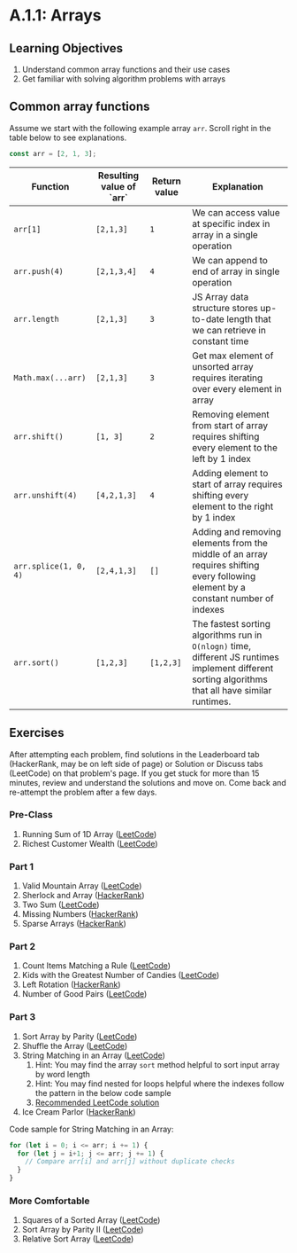 # A.1.1: Arrays

## Learning Objectives

1. Understand common array functions and their use cases
2. Get familiar with solving algorithm problems with arrays

## Common array functions&#x20;

Assume we start with the following example array `arr`. Scroll right in the table below to see explanations.

```javascript
const arr = [2, 1, 3];
```

| Function              | Resulting value of \`arr\` | Return value | Explanation                                                                                                                                         |
| --------------------- | -------------------------- | ------------ | --------------------------------------------------------------------------------------------------------------------------------------------------- |
| `arr[1]`              | `[2,1,3]`                  | `1`          | We can access value at specific index in array in a single operation                                                                                |
| `arr.push(4)`         | `[2,1,3,4]`                | `4`          | We can append to end of array in single operation                                                                                                   |
| `arr.length`          | `[2,1,3]`                  | `3`          | JS Array data structure stores up-to-date length that we can retrieve in constant time                                                              |
| `Math.max(...arr)`    | `[2,1,3]`                  | `3`          | Get max element of unsorted array requires iterating over every element in array                                                                    |
| `arr.shift()`         | `[1, 3]`                   | `2`          | Removing element from start of array requires shifting every element to the left by 1 index                                                         |
| `arr.unshift(4)`      | `[4,2,1,3]`                | `4`          | Adding element to start of array requires shifting every element to the right by 1 index                                                            |
| `arr.splice(1, 0, 4)` | `[2,4,1,3]`                | `[]`         | Adding and removing elements from the middle of an array requires shifting every following element by a constant number of indexes                  |
| `arr.sort()`          | `[1,2,3]`                  | `[1,2,3]`    | The fastest sorting algorithms run in `O(nlogn)` time, different JS runtimes implement different sorting algorithms that all have similar runtimes. |

## Exercises

After attempting each problem, find solutions in the Leaderboard tab (HackerRank, may be on left side of page) or Solution or Discuss tabs (LeetCode) on that problem's page. If you get stuck for more than 15 minutes, review and understand the solutions and move on. Come back and re-attempt the problem after a few days.

### Pre-Class

1. Running Sum of 1D Array ([LeetCode](https://leetcode.com/problems/running-sum-of-1d-array/))
2. Richest Customer Wealth ([LeetCode](https://leetcode.com/problems/richest-customer-wealth/))

### Part 1

1. Valid Mountain Array ([LeetCode](https://leetcode.com/problems/valid-mountain-array))
2. Sherlock and Array ([HackerRank](https://www.hackerrank.com/challenges/sherlock-and-array/problem?isFullScreen=true))
3. Two Sum ([LeetCode](https://leetcode.com/problems/two-sum/))
4. Missing Numbers ([HackerRank](https://www.hackerrank.com/challenges/missing-numbers/problem?isFullScreen=true))
5. Sparse Arrays ([HackerRank](https://www.hackerrank.com/challenges/sparse-arrays/problem?isFullScreen=true))

### Part 2

1. Count Items Matching a Rule ([LeetCode](https://leetcode.com/problems/count-items-matching-a-rule/))
2. Kids with the Greatest Number of Candies ([LeetCode](https://leetcode.com/problems/kids-with-the-greatest-number-of-candies/))
3. Left Rotation ([HackerRank](https://www.hackerrank.com/challenges/array-left-rotation/problem?isFullScreen=true))
4. Number of Good Pairs ([LeetCode](https://leetcode.com/problems/number-of-good-pairs/))

### Part 3

1. Sort Array by Parity ([LeetCode](https://leetcode.com/problems/sort-array-by-parity/))
2. Shuffle the Array ([LeetCode](https://leetcode.com/problems/shuffle-the-array/))
3. String Matching in an Array ([LeetCode](https://leetcode.com/problems/string-matching-in-an-array/))
   1. Hint: You may find the array `sort` method helpful to sort input array by word length
   2. Hint: You may find nested for loops helpful where the indexes follow the pattern in the below code sample
   3. [Recommended LeetCode solution](https://leetcode.com/problems/string-matching-in-an-array/discuss/930878/Clean-JavaScript-Solution)
4. Ice Cream Parlor ([HackerRank](https://www.hackerrank.com/challenges/icecream-parlor/problem?isFullScreen=true))

Code sample for String Matching in an Array:

```javascript
for (let i = 0; i <= arr; i += 1) {
  for (let j = i+1; j <= arr; j += 1) {
    // Compare arr[i] and arr[j] without duplicate checks
  }
}
```

### More Comfortable

1. Squares of a Sorted Array ([LeetCode](https://leetcode.com/problems/squares-of-a-sorted-array/))
2. Sort Array by Parity II ([LeetCode](https://leetcode.com/problems/sort-array-by-parity-ii))
3. Relative Sort Array ([LeetCode](https://leetcode.com/problems/relative-sort-array/))
